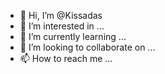 - 👋 Hi, I’m @Kissadas
- 👀 I’m interested in ...
- 🌱 I’m currently learning ...
- 💞️ I’m looking to collaborate on ...
- 📫 How to reach me ...

<!---
Kissadas/Kissadas is a ✨ special ✨ repository because its `README.md` (this file) appears on your GitHub profile.
You can click the Preview link to take a look at your changes.
--->
